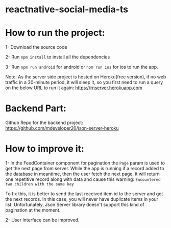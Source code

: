 # reactnative-social-media-ts

# How to run the project:

1- Download the source code

2- Run `npm install` to install all the dependencies

3- Run `npm run android` for android or `npm run ios` for ios to run the app.

Note: As the server side project is hosted on Heroku(free version), if no web traffic in a 30-minute period, it will sleep it, so you first need to run a query on the below URL to run it again: 
https://rnserver.herokuapp.com

# Backend Part:

Github Repo for the backend project:
https://github.com/mdeveloper20/json-server-heroku

# How to improve it:

1- In the FeedContainer component for pagination the `Page` param is used to get the next page from server. While the app is running if a record added to the database in meantime, then the user fetch the next page, it will return one repetitive record along with data and cause this warning:
`Encountered two children with the same key `

To fix this, it is better to send the last received item id to the server and get the next records. In this case, you will never have duplicate items in your list. Unfortunately, Json Server library doesn't support this kind of pagination at the moment.


2- User Interface can be improved.
